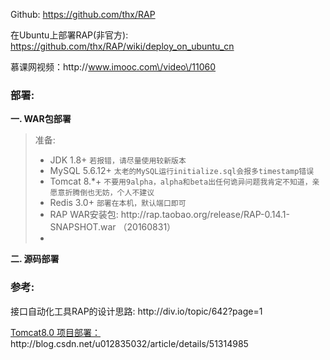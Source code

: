 Github: [https:\/\/github.com\/thx\/RAP](https://github.com/thx/RAP)

在Ubuntu上部署RAP\(非官方\): [https:\/\/github.com\/thx\/RAP\/wiki\/deploy\_on\_ubuntu\_cn](https://github.com/thx/RAP/wiki/deploy_on_ubuntu_cn)

慕课网视频：http:\/\/www.imooc.com\/video\/11060

### 部署:

**一. WAR包部署**

> 准备:
> 
> * JDK 1.8+ `若报错，请尽量使用较新版本`
> * MySQL 5.6.12+ `太老的MySQL运行initialize.sql会报多timestamp错误`
> * Tomcat 8.\*+ `不要用9alpha，alpha和beta出任何诡异问题我肯定不知道，亲愿意折腾倒也无妨，个人不建议`
> * Redis 3.0+ `部署在本机，默认端口即可`
> * RAP WAR安装包: http:\/\/rap.taobao.org\/release\/RAP-0.14.1-SNAPSHOT.war  （20160831）
> *

**二. 源码部署**

### 参考:

接口自动化工具RAP的设计思路: http:\/\/div.io\/topic\/642?page=1

[Tomcat8.0 项目部署：](http://blog.csdn.net/u012835032/article/details/51314985)http:\/\/blog.csdn.net\/u012835032\/article\/details\/51314985

